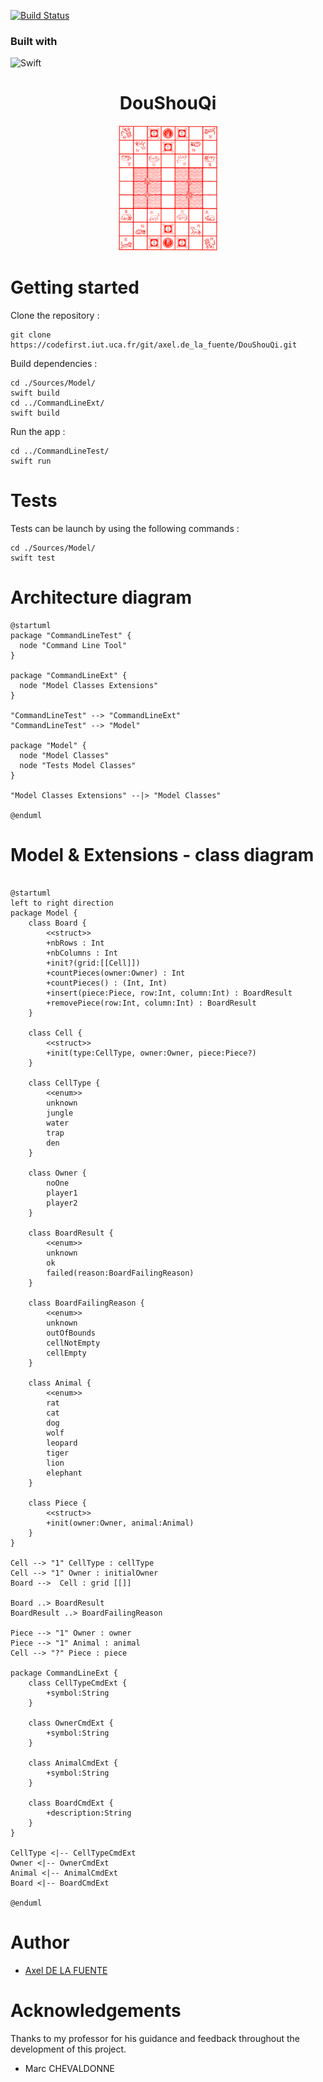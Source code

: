 [![Build Status](https://codefirst.iut.uca.fr/api/badges/axel.de_la_fuente/DouShouQi/status.svg)](https://codefirst.iut.uca.fr/axel.de_la_fuente/DouShouQi)

### Built with

![Swift](https://img.shields.io/badge/swift-F54A2A?style=for-the-badge&logo=swift&logoColor=white)

<div align="center">
    <h1>DouShouQi</h1>
    <img src="./Documentations/doushouqi.png" height="200">
</div>

# Getting started

Clone the repository :

```shell
git clone https://codefirst.iut.uca.fr/git/axel.de_la_fuente/DouShouQi.git
```

Build dependencies :

```shell
cd ./Sources/Model/
swift build
cd ../CommandLineExt/
swift build
```

Run the app :

```shell
cd ../CommandLineTest/
swift run
```

# Tests

Tests can be launch by using the following commands :

```shell
cd ./Sources/Model/
swift test
```

# Architecture diagram

```plantuml
@startuml
package "CommandLineTest" {
  node "Command Line Tool" 
}

package "CommandLineExt" {
  node "Model Classes Extensions"
}

"CommandLineTest" --> "CommandLineExt"
"CommandLineTest" --> "Model"

package "Model" {
  node "Model Classes"
  node "Tests Model Classes"
}

"Model Classes Extensions" --|> "Model Classes"

@enduml
```

# Model & Extensions - class diagram

```plantuml

@startuml
left to right direction
package Model {
    class Board {
        <<struct>>
        +nbRows : Int
        +nbColumns : Int
        +init?(grid:[[Cell]])
        +countPieces(owner:Owner) : Int
        +countPieces() : (Int, Int)
        +insert(piece:Piece, row:Int, column:Int) : BoardResult
        +removePiece(row:Int, column:Int) : BoardResult
    }

    class Cell {
        <<struct>>
        +init(type:CellType, owner:Owner, piece:Piece?)
    }
    
    class CellType {
        <<enum>>
        unknown
        jungle
        water
        trap
        den
    }

    class Owner {
        noOne
        player1
        player2
    }
    
    class BoardResult {
        <<enum>>
        unknown
        ok
        failed(reason:BoardFailingReason)
    }
    
    class BoardFailingReason {
        <<enum>>
        unknown
        outOfBounds
        cellNotEmpty
        cellEmpty
    }

    class Animal {
        <<enum>>
        rat
        cat
        dog
        wolf
        leopard
        tiger
        lion
        elephant
    }
    
    class Piece {
        <<struct>>
        +init(owner:Owner, animal:Animal)
    }
}

Cell --> "1" CellType : cellType
Cell --> "1" Owner : initialOwner
Board -->  Cell : grid [[]]

Board ..> BoardResult
BoardResult ..> BoardFailingReason

Piece --> "1" Owner : owner
Piece --> "1" Animal : animal
Cell --> "?" Piece : piece

package CommandLineExt {
    class CellTypeCmdExt {
        +symbol:String
    }
    
    class OwnerCmdExt {
        +symbol:String
    }
    
    class AnimalCmdExt {
        +symbol:String
    }
    
    class BoardCmdExt {
        +description:String
    }
}

CellType <|-- CellTypeCmdExt
Owner <|-- OwnerCmdExt
Animal <|-- AnimalCmdExt
Board <|-- BoardCmdExt

@enduml

```

# Author

- [Axel DE LA FUENTE](https://codefirst.iut.uca.fr/git/axel.de_la_fuente)

# Acknowledgements

Thanks to my professor for his guidance and feedback throughout the development of this project.

- Marc CHEVALDONNE
